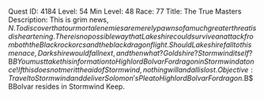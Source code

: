 Quest ID: 4184
Level: 54
Min Level: 48
Race: 77
Title: The True Masters
Description: This is grim news, $N. To discover that our mortal enemies are merely pawns of a much greater threat is disheartening. There is no possible way that Lakeshire could survive an attack from both the Blackrock orcs and the black dragonflight. Should Lakeshire fall to this menace, Darkshire would fall next, and then what? Goldshire? Stormwind itself?$B$BYou must take this information to Highlord Bolvar Fordragon in Stormwind at once! If this does not merit the aid of Stormwind, nothing will and all is lost.
Objective: Travel to Stormwind and deliver Solomon's Plea to Highlord Bolvar Fordragon.$B$BBolvar resides in Stormwind Keep. 
